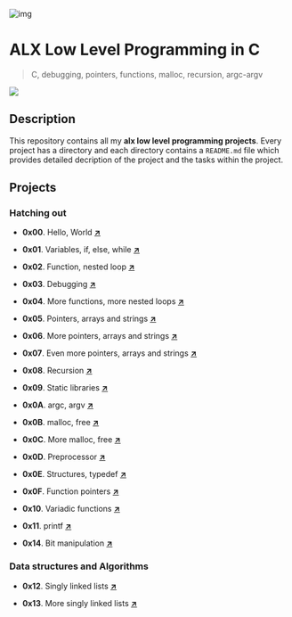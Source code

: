 
![img](https://assets.imaginablefutures.com/media/images/ALX_Logo.max-200x150.png)

# ALX Low Level Programming in C

>C, debugging, pointers, functions, malloc, recursion, argc-argv

![](https://s3.amazonaws.com/intranet-projects-files/holbertonschool-low_level_programming/216/IMG_2410.JPG)


## Description

This repository contains all my **alx low level programming projects**. Every project has a directory and each directory contains a `README.md` file which provides detailed decription of the project and the tasks within the project.

## Projects

### Hatching out

- **0x00**. Hello, World [**↗**](0x00-hello_world)

- **0x01**. Variables, if, else, while [**↗**](0x01-variables_if_else_while)

- **0x02**. Function, nested loop [**↗**](0x02-functions_nested_loops)

- **0x03**. Debugging [**↗**](0x03-debugging)

- **0x04**. More functions, more nested loops [**↗**](0x04-more_functions_nested_loops)

- **0x05**. Pointers, arrays and strings [**↗**](0x05-pointers_arrays_strings)

- **0x06**. More pointers, arrays and strings [**↗**](0x06-pointers_arrays_strings)

- **0x07**. Even more pointers, arrays and strings [**↗**](0x07-pointers_arrays_strings) 

- **0x08**. Recursion [**↗**](0x08-recursion)

- **0x09**. Static libraries [**↗**](0x09-static_libraries)

- **0x0A**. argc, argv [**↗**](0x0A-argc_argv)

- **0x0B**. malloc, free [**↗**](0x0B-malloc_free)

- **0x0C**. More malloc, free [**↗**](0x0C-more_malloc_free)

- **0x0D**. Preprocessor [**↗**](0x0D-preprocessor)

- **0x0E**. Structures, typedef [**↗**](0x0E-structures_typedef)

- **0x0F**. Function pointers [**↗**](0x0F-function_pointers)

- **0x10**. Variadic functions [**↗**](0x10-variadic_functions)

- **0x11**. printf [**↗**](https://github.com/kbtisuu/printf)

- **0x14**. Bit manipulation [**↗**](0x14-bit_manipulation)

### Data structures and Algorithms

- **0x12**. Singly linked lists [**↗**](0x12-singly_linked_lists)

- **0x13**. More singly linked lists [**↗**](0x13-more_singly_linked_lists)
